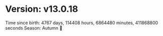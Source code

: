 # Version: v13.0.18
Time since birth: 4767 days, 114408 hours, 6864480 minutes, 411868800 seconds
Season: Autumn 🍁

